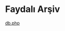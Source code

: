 # Faydalı Arşiv 

<a href="https://github.com/tolgademir/faydali-arsiv/blob/main/db.php">db.php</a>
